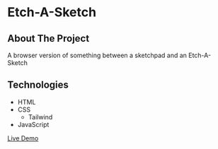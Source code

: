 # Etch-A-Sketch

## About The Project
A browser version of something between a sketchpad and an Etch-A-Sketch

## Technologies
- HTML
- CSS
  - Tailwind
- JavaScript

<a href="https://alvarado08.github.io/etch-a-sketch/" target="_blank">Live Demo</a>